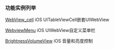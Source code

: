 ### 功能实例列举

[WebView_cell](https://github.com/YiQieSuiYuan/Demo/tree/master/WebView_cell) iOS UITableViewCell嵌套UIWebView

[WebviewMenu](https://github.com/YiQieSuiYuan/Demo/tree/master/WebviewMenu) iOS UIWebView自定义菜单栏

[BrightnessVolumeView](https://github.com/YiQieSuiYuan/BrightnessVolumeView) iOS 音量和亮度控制

